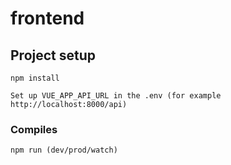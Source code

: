 # frontend

## Project setup
```
npm install

Set up VUE_APP_API_URL in the .env (for example http://localhost:8000/api)
```

### Compiles
```
npm run (dev/prod/watch)
```